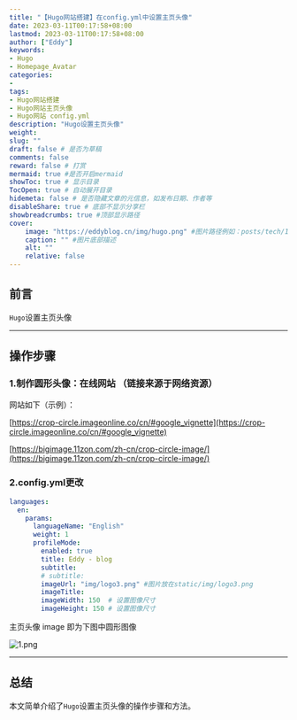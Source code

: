 ```yaml
---
title: "【Hugo网站搭建】在config.yml中设置主页头像"
date: 2023-03-11T00:17:58+08:00
lastmod: 2023-03-11T00:17:58+08:00
author: ["Eddy"]
keywords: 
- Hugo
- Homepage_Avatar
categories: 
- 
tags: 
- Hugo网站搭建
- Hugo网站主页头像
- Hugo网站 config.yml
description: "Hugo设置主页头像"
weight:
slug: ""
draft: false # 是否为草稿
comments: false
reward: false # 打赏
mermaid: true #是否开启mermaid
showToc: true # 显示目录
TocOpen: true # 自动展开目录
hidemeta: false # 是否隐藏文章的元信息，如发布日期、作者等
disableShare: true # 底部不显示分享栏
showbreadcrumbs: true #顶部显示路径
cover:
    image: "https://eddyblog.cn/img/hugo.png" #图片路径例如：posts/tech/123/123.png
    caption: "" #图片底部描述
    alt: ""
    relative: false
---
```



## 前言

`Hugo`设置主页头像

---

## 操作步骤

### 1.制作圆形头像：在线网站 （链接来源于网络资源）

网站如下（示例）：

[https://crop-circle.imageonline.co/cn/#google_vignette](https://crop-circle.imageonline.co/cn/#google_vignette)

[https://bigimage.11zon.com/zh-cn/crop-circle-image/](https://bigimage.11zon.com/zh-cn/crop-circle-image/)

### 2.config.yml更改

```YAML
languages:
  en:
    params:
      languageName: "English"
      weight: 1
      profileMode:
        enabled: true
        title: Eddy - blog
        subtitle:
        # subtitle: 
        imageUrl: "img/logo3.png" #图片放在static/img/logo3.png
        imageTitle:
        imageWidth: 150  # 设置图像尺寸
        imageHeight: 150 # 设置图像尺寸
```

主页头像 image 即为下图中圆形图像

![1.png](https://testingcf.jsdelivr.net/gh/EddyCliff/ChartBed/Hugo_Homepage_Avatar/1.png)

---

## 总结

本文简单介绍了`Hugo`设置主页头像的操作步骤和方法。

